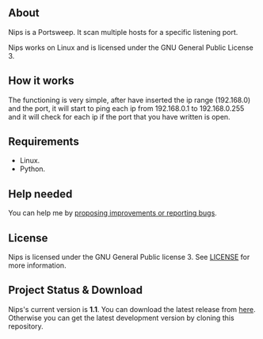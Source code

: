 ## About
Nips is a Portsweep. It scan multiple hosts for a specific listening port.

Nips works on Linux and is licensed under the GNU General Public License 3.

## How it works
The functioning is very simple, after have inserted the ip range (192.168.0) and the port, it will start to ping each ip from 192.168.0.1 to 192.168.0.255 and it will check for each ip if the port that you have written is open.

## Requirements
* Linux.
* Python.

## Help needed
You can help me by <a href="https://github.com/Fabrimat/Nips/issues">proposing improvements or reporting bugs</a>.

## License
Nips is licensed under the GNU General Public license 3. See [LICENSE](LICENSE) for more information.

## Project Status & Download
Nips's current version is **1.1**. You can download the latest release from <a href="https://github.com/Fabrimat/Nips/releases/tag/1.1">here</a>. Otherwise you can get the latest development version by cloning this repository.
